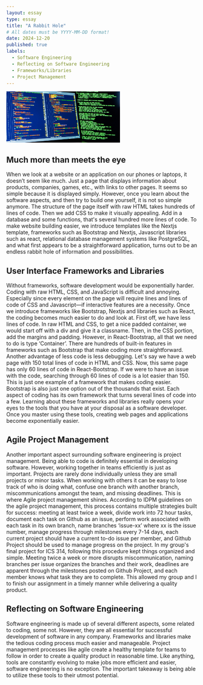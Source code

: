 ```yaml
---
layout: essay
type: essay
title: "A Rabbit Hole"
# All dates must be YYYY-MM-DD format!
date: 2024-12-20
published: true
labels:
  - Software Engineering
  - Reflecting on Software Engineering
  - Frameworks/Libraries
  - Project Management
---
```


<img width="300px" class="rounded float-start pe-4" src="../img/software_engineering.jpg">

## Much more than meets the eye

When we look at a website or an application on our phones or laptops, it doesn’t seem like much. Just a page that displays information about products, companies, games, etc., with links to other pages. It seems so simple because it is displayed simply. However, once you learn about the software aspects, and then try to build one yourself, it is not so simple anymore. The structure of the page itself with raw HTML takes hundreds of lines of code. Then we add CSS to make it visually appealing. Add in a database and some functions, that's several hundred more lines of code. To make website building easier, we introduce templates like the Nextjs template, frameworks such as Bootstrap and Nextjs, Javascript libraries such as react, relational database management systems like PostgreSQL, and what first appears to be a straightforward application, turns out to be an endless rabbit hole of information and possibilities. 

## User Interface Frameworks and Libraries

Without frameworks, software development would be exponentially harder. Coding with raw HTML, CSS, and JavaScript is difficult and annoying. Especially since every element on the page will require lines and lines of code of CSS and Javascript—if interactive features are a necessity. Once we introduce frameworks like Bootstrap, Nextjs and libraries such as React, the coding becomes much easier to do and look at. First off, we have less lines of code. In raw HTML and CSS, to get a nice padded container, we would start off with a div and give it a classname. Then, in the CSS portion, add the margins and padding. However, in React-Bootstrap, all that we need to do is type ‘Container’. There are hundreds of built-in features in frameworks such as Bootstrap that make coding more straightforward. Another advantage of less code is less debugging. Let's say we have a web page with 150 total lines of code in HTML and CSS. Now, this same page has only 60 lines of code in React-Bootstrap. If we were to have an issue with the code, searching through 60 lines of code is a lot easier than 150. This is just one example of a framework that makes coding easier. Bootstrap is also just one option out of the thousands that exist. Each aspect of coding has its own framework that turns several lines of code into a few. Learning about these frameworks and libraries really opens your eyes to the tools that you have at your disposal as a software developer. Once you master using these tools, creating web pages and applications become exponentially easier. 

## Agile Project Management

Another important aspect surrounding software engineering is project management. Being able to code is definitely essential in developing software. However, working together in teams efficiently is just as important. Projects are rarely done individually unless they are small projects or minor tasks. When working with others it can be easy to lose track of who is doing what, confuse one branch with another branch, miscommunications amongst the team, and missing deadlines. This is where Agile project management shines. According to IDPM guidelines on the agile project management, this process contains multiple strategies built for success: meeting at least twice a week, divide work into 72 hour tasks, document each task on Github as an issue, perform work associated with each task in its own branch, name branches ‘issue-xx’ where xx is the issue number, manage progress through milestones every 7-14 days, each current project should have a current to-do issue per member, and Github Project should be used to manage progress on the project. In my group's final project for ICS 314, following this procedure kept things organized and simple. Meeting twice a week or more disrupts miscommunication, naming branches per issue organizes the branches and their work, deadlines are apparent through the milestones posted on Github Project, and each member knows what task they are to complete. This allowed my group and I to finish our assignment in a timely manner while delivering a quality product. 

## Reflecting on Software Engineering

Software engineering is made up of several different aspects, some related to coding, some not. However, they are all essential for successful development of software in any company. Frameworks and libraries make the tedious coding process much easier and manageable. Project management processes like agile create a healthy template for teams to follow in order to create a quality product in reasonable time. Like anything, tools are constantly evolving to make jobs more efficient and easier, software engineering is no exception. The important takeaway is being able to utilize these tools to their utmost potential. 



